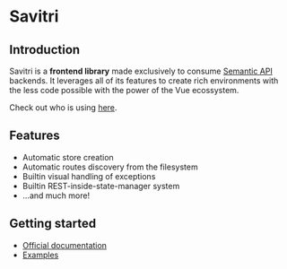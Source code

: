 # Savitri

## Introduction

Savitri is a **frontend library** made exclusively to consume [Semantic API](https://semantic-api.github.io/semantic-api/) backends. It leverages all of its features to create rich environments with the less code possible with the power of the Vue ecossystem.

Check out who is using [here](https://github.com/semantic-api/savitri-awesome).

## Features

- Automatic store creation
- Automatic routes discovery from the filesystem
- Builtin visual handling of exceptions
- Builtin REST-inside-state-manager system
- ...and much more!

## Getting started

- [Official documentation](https://semantic-api.github.io/savitri-docs/)
- [Examples](https://github.com/ringeringeraja/semantic-api/tree/master/examples)
